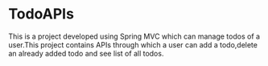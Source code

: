 # TodoAPIs
This is a project developed using Spring MVC which can manage todos of a user.This project contains APIs through which  a user can add a todo,delete an already added todo and see list of all todos.
